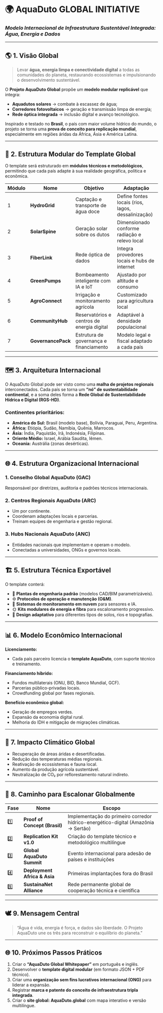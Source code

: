 # 🌍 **AquaDuto GLOBAL INITIATIVE**

### *Modelo Internacional de Infraestrutura Sustentável Integrada: Água, Energia e Dados*

---

## 🌎 1. Visão Global

> Levar **água, energia limpa e conectividade digital** a todas as comunidades do planeta, restaurando ecossistemas e impulsionando o desenvolvimento sustentável.

O **Projeto AquaDuto Global** propõe um **modelo modular replicável** que integra:

* **Aquadutos solares** → combate à escassez de água;
* **Corredores fotovoltaicos** → geração e transmissão limpa de energia;
* **Rede óptica integrada** → inclusão digital e avanço tecnológico.

Inspirado e testado no **Brasil**, o país com maior volume hídrico do mundo, o projeto se torna uma **prova de conceito para replicação mundial**, especialmente em regiões áridas da África, Ásia e América Latina.

---

## 🧩 2. Estrutura Modular do Template Global

O template será estruturado em **módulos técnicos e metodológicos**, permitindo que cada país adapte à sua realidade geográfica, política e econômica.

| Módulo | Nome               | Objetivo                                   | Adaptação                                          |
| ------ | ------------------ | ------------------------------------------ | -------------------------------------------------- |
| 1      | **HydroGrid**      | Captação e transporte de água doce         | Define fontes locais (rios, lagos, dessalinização) |
| 2      | **SolarSpine**     | Geração solar sobre os dutos               | Dimensionado conforme radiação e relevo local      |
| 3      | **FiberLink**      | Rede óptica de dados                       | Integra provedores locais e hubs de internet       |
| 4      | **GreenPumps**     | Bombeamento inteligente com IA e IoT       | Ajustado por altitude e consumo                    |
| 5      | **AgroConnect**    | Irrigação e monitoramento agrícola         | Customizado para agricultura local                 |
| 6      | **CommunityHub**   | Reservatórios e centros de energia digital | Adaptável à densidade populacional                 |
| 7      | **GovernancePack** | Estrutura de governança e financiamento    | Modelo legal e fiscal adaptado a cada país         |

---

## 🗺️ 3. Arquitetura Internacional

O AquaDuto Global pode ser visto como uma **malha de projetos regionais** interconectados.
Cada país se torna um **“nó” de sustentabilidade continental**, e a soma deles forma a **Rede Global de Sustentabilidade Hídrica e Digital (RGS-HD)**.

### Continentes prioritários:

* **América do Sul:** Brasil (modelo base), Bolívia, Paraguai, Peru, Argentina.
* **África:** Etiópia, Sudão, Namíbia, Quênia, Marrocos.
* **Ásia:** Índia, Paquistão, Irã, Indonésia, Filipinas.
* **Oriente Médio:** Israel, Arábia Saudita, Iêmen.
* **Oceania:** Austrália (zonas desérticas).

---

## 🌐 4. Estrutura Organizacional Internacional

### **1. Conselho Global AquaDuto (GAC)**

Responsável por diretrizes, auditoria e padrões técnicos internacionais.

### **2. Centros Regionais AquaDuto (ARC)**

* Um por continente.
* Coordenam adaptações locais e parcerias.
* Treinam equipes de engenharia e gestão regional.

### **3. Hubs Nacionais AquaDuto (ANC)**

* Entidades nacionais que implementam e operam o modelo.
* Conectadas a universidades, ONGs e governos locais.

---

## 🏗️ 5. Estrutura Técnica Exportável

O template conterá:

* 🧱 **Plantas de engenharia padrão** (modelos CAD/BIM parametrizáveis).
* ⚙️ **Protocolos de operação e manutenção (O&M)**.
* 💾 **Sistemas de monitoramento em nuvem** para sensores e IA.
* 🌞 **Kits modulares de energia e fibra** para escalonamento progressivo.
* 🌊 **Design adaptativo** para diferentes tipos de solos, rios e topografias.

---

## 📊 6. Modelo Econômico Internacional

**Licenciamento:**

* Cada país parceiro licencia o **template AquaDuto**, com suporte técnico e treinamento.

**Financiamento híbrido:**

* Fundos multilaterais (ONU, BID, Banco Mundial, GCF).
* Parcerias público-privadas locais.
* Crowdfunding global por fases regionais.

**Benefício econômico global:**

* Geração de empregos verdes.
* Expansão da economia digital rural.
* Melhoria do IDH e mitigação de migrações climáticas.

---

## 🌱 7. Impacto Climático Global

* Recuperação de áreas áridas e desertificadas.
* Redução das temperaturas médias regionais.
* Reativação de ecossistemas e fauna local.
* Aumento da produção agrícola sustentável.
* Neutralização de CO₂ por reflorestamento natural indireto.

---

## 🧭 8. Caminho para Escalonar Globalmente

| Fase | Nome                          | Escopo                                                                            |
| ---- | ----------------------------- | --------------------------------------------------------------------------------- |
| 1️⃣  | **Proof of Concept (Brasil)** | Implementação do primeiro corredor hídrico-energético-digital (Amazônia → Sertão) |
| 2️⃣  | **Replication Kit v1.0**      | Criação do template técnico e metodológico multilíngue                            |
| 3️⃣  | **Global AquaDuto Summit**    | Evento internacional para adesão de países e instituições                         |
| 4️⃣  | **Deployment Africa & Asia**  | Primeiras implantações fora do Brasil                                             |
| 5️⃣  | **SustainaNet Alliance**      | Rede permanente global de cooperação técnica e científica                         |

---

## 🕊️ 9. Mensagem Central

> “Água é vida, energia é força, e dados são liberdade.
> O Projeto AquaDuto une os três para reconstruir o equilíbrio do planeta.”

---

## 🌐 10. Próximos Passos Práticos

1. Criar o **“AquaDuto Global Whitepaper”** em português e inglês.
2. Desenvolver o **template digital modular** (em formato JSON + PDF técnico).
3. Criar uma **organização sem fins lucrativos internacional (ONG)** para liderar a expansão.
4. Registrar **marca e patente do conceito de infraestrutura tripla integrada**.
5. Criar o **site global: AquaDuto.global** com mapa interativo e versão multilíngue.

